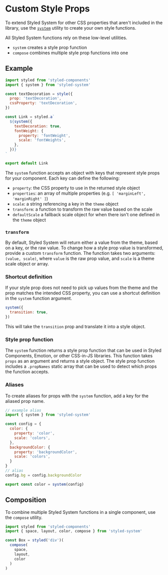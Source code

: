 # Custom Style Props

To extend Styled System for other CSS properties that aren't included in the library,
use the [`system`](/api#system) utility to create your own style functions.

All Styled System functions rely on these low-level utilities.

- `system` creates a style prop function
- `compose` combines multiple style prop functions into one

## Example

```jsx
import styled from 'styled-components'
import { system } from 'styled-system'

const textDecoration = style({
  prop: 'textDecoration',
  cssProperty: 'textDecoration',
})

const Link = styled.a`
  ${system({
    textDecoration: true,
    fontWeight: {
      property: 'fontWeight',
      scale: 'fontWeights',
    },
  })}
`

export default Link
```

The `system` function accepts an object with keys that represent style props for your component.
Each key can define the following:

- `property`: the CSS property to use in the returned style object
- `properties`: an array of multiple properties (e.g. `[ 'marginLeft', 'marginRight' ]`)
- `scale`: a string referencing a key in the `theme` object
- `transform`: a function to transform the raw value based on the scale
- `defaultScale` a fallback scale object for when there isn't one defined in the `theme` object

### `transform`

By default, Styled System will return either a value from the theme, based on a key, or the raw value.
To change how a style prop value is transformed, provide a custom `transform` function.
The function takes two arguments: `(value, scale)`, where `value` is the raw prop value, and `scale` is a theme scale object or array.

### Shortcut definition

If your style prop does not need to pick up values from the theme and the prop matches the intended CSS property, you can use a shortcut definition in the `system` function argument.

```js
system({
  transition: true,
})
```

This will take the `transition` prop and translate it into a style object.

### Style prop function

The `system` function returns a style prop function that can be used in Styled Components, Emotion, or other CSS-in-JS libraries.
This function takes `props` as an argument and returns a style object.
The style prop function includes a `.propNames` static array that can be used to detect which props the function accepts.

### Aliases

To create aliases for props with the `system` function, add a key for the aliased prop name.

```js
// example alias
import { system } from 'styled-system'

const config = {
  color: {
    property: 'color',
    scale: 'colors',
  },
  backgroundColor: {
    property: 'backgroundColor',
    scale: 'colors',
  }
}
// alias
config.bg = config.backgroundColor

export const color = system(config)
```

## Composition

To combine multiple Styled System functions in a single component, use the `compose` utility.

```js
import styled from 'styled-components'
import { space, layout, color, compose } from 'styled-system'

const Box = styled('div')(
  compose(
    space,
    layout,
    color
  )
)
```

